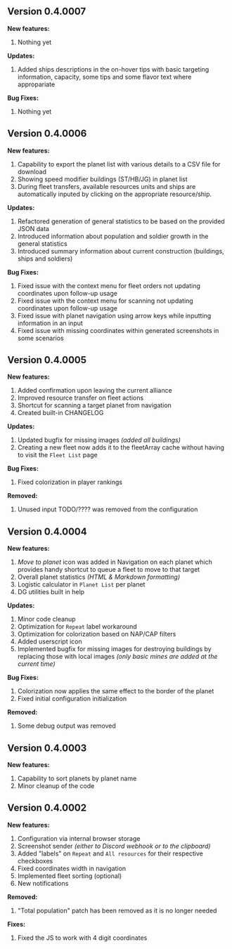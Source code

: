 ## Version 0.4.0007
**New features:**

1. Nothing yet

**Updates:**

1. Added ships descriptions in the on-hover tips with basic targeting information, capacity, some tips and some flavor text where appropariate

**Bug Fixes:**

1. Nothing yet

## Version 0.4.0006

**New features:**

1. Capability to export the planet list with various details to a CSV file for download
1. Showing speed modifier buildings (ST/HB/JG) in planet list
1. During fleet transfers, available resources units and ships are automatically inputed by clicking on the appropriate resource/ship.

**Updates:**

1. Refactored generation of general statistics to be based on the provided JSON data
1. Introduced information about population and soldier growth in the general statistics
1. Introduced summary information about current construction (buildings, ships and soldiers)

**Bug Fixes:**

1. Fixed issue with the context menu for fleet orders not updating coordinates upon follow-up usage
1. Fixed issue with the context menu for scanning not updating coordinates upon follow-up usage
1. Fixed issue with planet navigation using arrow keys while inputting information in an input 
1. Fixed issue with missing coordinates within generated screenshots in some scenarios

## Version 0.4.0005

**New features:**

1. Added confirmation upon leaving the current alliance
1. Improved resource transfer on fleet actions
1. Shortcut for scanning a target planet from navigation
1. Created built-in CHANGELOG

**Updates:**

1. Updated bugfix for missing images *(added all buildings)*
1. Creating a new fleet now adds it to the fleetArray cache without having to visit the `Fleet List` page

**Bug Fixes:**

1. Fixed colorization in player rankings

**Removed:**

1. Unused input TODO/???? was removed from the configuration

## Version 0.4.0004

**New features:**

1. *Move to planet* icon was added in Navigation on each planet which provides handy shortcut to queue a fleet to move to that target
1. Overall planet statistics *(HTML & Markdown formatting)*
1. Logistic calculator in `Planet List` per planet
1. DG utilities built in help

**Updates:**

1. Minor code cleanup
1. Optimization for `Repeat` label workaround
1. Optimization for colorization based on NAP/CAP filters
1. Added userscript icon
1. Implemented bugfix for missing images for destroying buildings by replacing those with local images *(only basic mines are added at the current time)*

**Bug Fixes:**

1. Colorization now applies the same effect to the border of the planet
1. Fixed initial configuration initialization

**Removed:**

1. Some debug output was removed

## Version 0.4.0003

**New features:**

1. Capability to sort planets by planet name
1. Minor cleanup of the code

## Version 0.4.0002

**New features:**

1. Configuration via internal browser storage
1. Screenshot sender *(either to Discord webhook or to the clipboard)*
1. Added "labels" on `Repeat` and `All resources` for their respective checkboxes
1. Fixed coordinates width in navigation
1. Implemented fleet sorting (optional)
1. New notifications

**Removed:**

1. "Total population" patch has been removed as it is no longer needed

**Fixes:**

1. Fixed the JS to work with 4 digit coordinates